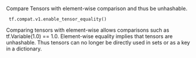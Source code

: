 Compare Tensors with element-wise comparison and thus be unhashable.

```
 tf.compat.v1.enable_tensor_equality()
```
Comparing tensors with element-wise allows comparisons such as tf.Variable(1.0) == 1.0. Element-wise equality implies that tensors are unhashable. Thus tensors can no longer be directly used in sets or as a key in a dictionary.
